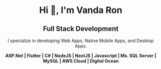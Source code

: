 <h1 align="center">Hi 👋, I'm Vanda Ron</h1>
<h2 align="center">Full Stack Development</h2>
<p align="center">I specialize in developing Web Apps, Native Mobile Apps, and Desktop Apps.</p>

<p align="center">
<strong>ASP.Net | Flutter | C# | NodeJS | NextJS | Javascript | Ms. SQL Server | MySQL | AWS Cloud | Digital Ocean</strong>
</p>

<!--
**VandaCloud/VandaCloud** is a ✨ _special_ ✨ repository because its `README.md` (this file) appears on your GitHub profile.

Here are some ideas to get you started:

- 🔭 I’m currently working on ...
- 🌱 I’m currently learning ...
- 👯 I’m looking to collaborate on ...
- 🤔 I’m looking for help with ...
- 💬 Ask me about ...
- 📫 How to reach me: ...
- 😄 Pronouns: ...
- ⚡ Fun fact: ...
-->
